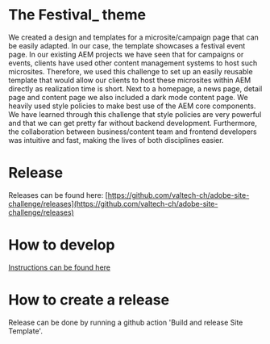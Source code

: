 # The Festival_ theme

We created a design and templates for a microsite/campaign page that can be easily adapted. In our case, the template showcases a festival event page. In our existing AEM projects we have seen that for campaigns or events, clients have used other content management systems to host such microsites. Therefore, we used this challenge to set up an easily reusable template that would allow our clients to host these microsites within AEM directly as realization time is short.
Next to a homepage, a news page, detail page and content page we also included a dark mode content page. We heavily used style policies to make best use of the AEM core components.
We have learned through this challenge that style policies are very powerful and that we can get pretty far without backend development. Furthermore, the collaboration between business/content team and frontend developers was intuitive and fast, making the lives of both disciplines easier.

# Release

Releases can be found here: [https://github.com/valtech-ch/adobe-site-challenge/releases](https://github.com/valtech-ch/adobe-site-challenge/releases)

# How to develop

[Instructions can be found here](/theme/README.md)

# How to create a release

Release can be done by running a github action 'Build and release Site Template'.
